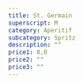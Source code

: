 ```yaml
---
title: St. Germain
superscript: M
category: Aperitif
subcategory: Spritz
description: ""
price1: 8,0
price2: ""
price3: ""
---
```

